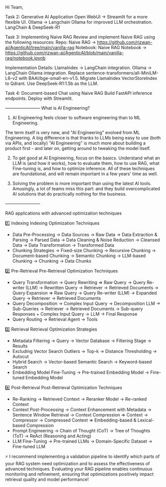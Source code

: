 Hi Team,

Task 2: Generative AI Application
Open WebUI → Streamlit for a more flexible UI.
Ollama → Langchain Ollama for improved LLM orchestration.
LangChain & DeepSeek-R1


Task 3: Implementing Naive RAG
Review and implement Naive RAG using the following resources:
Repo: Naive RAG → https://github.com/rizwan-ai/AgenticAI/tree/main/vanilla-rag
Notebook: Naive RAG Notebook → https://github.com/rizwan-ai/AgenticAI/blob/main/vanilla-rag/notebook.ipynb

Implementation Details:
LlamaIndex → LangChain integration.
Ollama → LangChain Ollama integration.
Replace sentence-transformers/all-MiniLM-L6-v2 with BAAI/bge-small-en-v1.5.
Migrate LlamaIndex VectorStoreIndex to Qdrant.
Use DeepSeek-R1:1.5b as the LLM.


Task 4: Document-based Chat using Naive RAG
Build FastAPI inference endpoints.
Deploy with Streamlit.


————————
What is Al Engineering?

1. Al Engineering feels closer to software engineering than to ML Engineering.

The term itself is very new, and "Al Engineering" evolved from ML Engineering. A big difference is that thanks to LLMs being easy to use (both via APIs, and locally) "Al Engineering" is much more about building a product first - and later on, getting around to tweaking the model itself.

2. To get good at Al Engineering, focus on the basics.
Understand what an LLM is (and how it works), how to evaluate them, how to use RAG, what Fine-tuning is, and how to optimize inference. All of these techniques are foundational, and will remain important in a few years' time as well.

3. Solving the problem is more important than using the latest Al tools.
Amusingly, a lot of teams miss this part: and they build overcomplicated Al solutions that do practically nothing for the business.

————————

RAG applications with advanced optimization techniques

1️⃣ Indexing
Indexing Optimization Techniques
- Data Pre-Processing
 -> Data Sources → Raw Data
 -> Data Extraction & Parsing → Parsed Data
 -> Data Cleaning & Noise Reduction → Cleansed Data
 -> Data Transformation → Transformed Data
- Chunking Strategies
 -> Fixed-size Chunking
 -> Recursive Chunking
 -> Document-based Chunking
 -> Semantic Chunking
 -> LLM-based Chunking
 -> Chunking → Data Chunks

2️⃣ Pre-Retrieval
Pre-Retrieval Optimization Techniques
- Query Transformation
 -> Query Rewriting
 => Raw Query → Query Re-writer (LLM) → Rewritten Query → Retriever → Retrieved Documents
 -> Query Expansion
 => Raw Query → Query Re-writer (LLM) → Expanded Query → Retriever → Retrieved Documents
- Query Decomposition
 -> Complex Input Query → Decomposition LLM → Sub-Queries → Retriever → Retrieved Documents → Sub-query Responses + Complex Input Query → LLM → Final Response
- Query Routing
 -> Retrieval Agent → Tools

3️⃣ Retrieval
Retrieval Optimization Strategies
- Metadata Filtering
 -> Query → Vector Database → Filtering Stage → Results
- Excluding Vector Search Outliers
 -> Top-k
 -> Distance Thresholding
 -> Autocut
- Hybrid Search
 -> Vector-based Semantic Search
 -> Keyword-based Search
- Embedding Model Fine-Tuning
 -> Pre-trained Embedding Model
 -> Fine-tuned Embedding Model

4️⃣ Post-Retrieval
Post-Retrieval Optimization Techniques
- Re-Ranking
 -> Retrieved Context → Reranker Model → Re-ranked Context
- Context Post-Processing
 -> Context Enhancement with Metadata → Sentence Window Retrieval
 -> Context Compression
 => Context → Compressor → Compressed Context
 => Embedding-based & Lexical-based Compression
- Prompt Engineering
 -> Chain of Thought (CoT)
 -> Tree of Thoughts (ToT)
 -> ReAct (Reasoning and Acting)
- LLM Fine-Tuning
 -> Pre-trained LLMs
 -> Domain-Specific Dataset → Fine-tuned LLM

⚡ I recommend implementing a validation pipeline to identify which parts of your RAG system need optimization and to assess the effectiveness of advanced techniques. Evaluating your RAG pipeline enables continuous monitoring and refinement, ensuring that optimizations positively impact retrieval quality and model performance!
